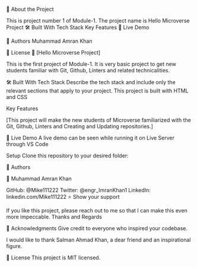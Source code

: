 📖 About the Project

This is project number 1 of Module-1. The project name is Hello Microverse Project
🛠 Built With
Tech Stack
Key Features
🚀 Live Demo

👥 Authors
Muhammad Amran Khan 

📝 License
📖 [Hello Microverse Project]

This is the first project of Module-1. It is very basic project to get new students familiar with Git, Github, Linters and related technicalities.



🛠 Built With
Tech Stack
Describe the tech stack and include only the relevant sections that apply to your project.
This project is built with HTML and CSS

Key Features

[This project will make the new students of Microverse familiarized with the Git, Github, Linters and Creating and Updating repositories.]


🚀 Live Demo
A live demo can be seen while running it on Live Server through VS Code


Setup
Clone this repository to your desired folder:

👥 Authors


👤 Muhammad Amran Khan

GitHub: @Mike111222
Twitter: @engr_ImranKhan1
LinkedIn: linkedin.com/Mike111222
⭐️ Show your support

If you like this project, please reach out to me so that I can make this even more impeccable. Thanks and Regards



🙏 Acknowledgments
Give credit to everyone who inspired your codebase.

I would like to thank Salman Ahmad Khan, a dear friend and an inspirational figure.


📝 License
This project is MIT licensed.
